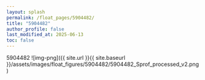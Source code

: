 ```yaml
---
layout: splash
permalink: /float_pages/5904482/
title: "5904482"
author_profile: false
last_modified_at: 2025-06-13
toc: false
---
```

 
5904482
![img-png]({{ site.url }}{{ site.baseurl }}/assets/images/float_figures/5904482/5904482_Sprof_processed_v2.png)
